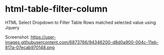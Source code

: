 # html-table-filter-column
HTML Select Dropdown to Filter Table Rows matched selected value using Jquery

Screenshot:
https://user-images.githubusercontent.com/6873766/94346200-d8d0a900-004c-11eb-817a-07ecab970148.png
